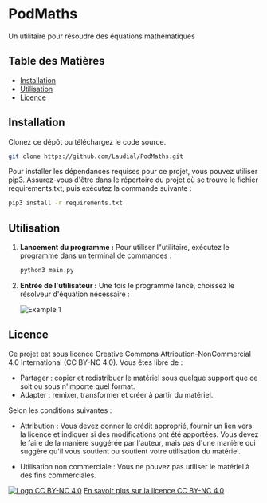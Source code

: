 # PodMaths

Un utilitaire pour résoudre des équations mathématiques

## Table des Matières
- [Installation](#installation)
- [Utilisation](#utilisation)
- [Licence](#licence)

## Installation

Clonez ce dépôt ou téléchargez le code source.

```bash
git clone https://github.com/Laudial/PodMaths.git
```

Pour installer les dépendances requises pour ce projet, vous pouvez utiliser pip3. Assurez-vous d'être dans le répertoire du projet où se trouve le fichier requirements.txt, puis exécutez la commande suivante :

```bash
pip3 install -r requirements.txt
```

## Utilisation

1. **Lancement du programme :** Pour utiliser l"utilitaire, exécutez le programme dans un terminal de commandes :

    ```bash
	python3 main.py
    ```
2. **Entrée de l'utilisateur :** Une fois le programme lancé, choissez le résolveur d'équation nécessaire :

	![Example 1](https://imgur.com/a/9AgUEFD)

## Licence

Ce projet est sous licence Creative Commons Attribution-NonCommercial 4.0 International (CC BY-NC 4.0). Vous êtes libre de :

- Partager : copier et redistribuer le matériel sous quelque support que ce soit ou sous n'importe quel format.
- Adapter : remixer, transformer et créer à partir du matériel.

Selon les conditions suivantes :

- Attribution : Vous devez donner le crédit approprié, fournir un lien vers la licence et indiquer si des modifications ont été apportées. Vous devez le faire de la manière suggérée par l'auteur, mais pas d'une manière qui suggère qu'il vous soutient ou soutient votre utilisation du matériel.

- Utilisation non commerciale : Vous ne pouvez pas utiliser le matériel à des fins commerciales.

[![Logo CC BY-NC 4.0](https://licensebuttons.net/l/by-nc/4.0/88x31.png)](https://creativecommons.org/licenses/by-nc/4.0/)
[En savoir plus sur la licence CC BY-NC 4.0](https://creativecommons.org/licenses/by-nc/4.0/)
